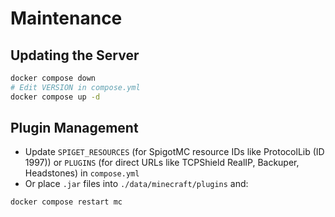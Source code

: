 # Maintenance

## Updating the Server

```bash
docker compose down
# Edit VERSION in compose.yml
docker compose up -d
````

## Plugin Management

* Update `SPIGET_RESOURCES` (for SpigotMC resource IDs like ProtocolLib (ID 1997)) or `PLUGINS` (for direct URLs like TCPShield RealIP, Backuper, Headstones) in `compose.yml`
* Or place `.jar` files into `./data/minecraft/plugins` and:

```bash
docker compose restart mc
```
